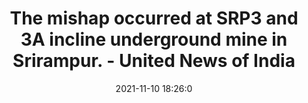 ---
"title": "The mishap occurred at SRP3 and 3A incline underground mine in Srirampur. - United News of India"
"date": "2021-11-10 18:26:0"
"feed_name": "GOOGLENEWSMINING"
"feed_website": "https://news.google.com/search?q=mining%2Bincident&hl=en-US&gl=US&ceid=US:en"
"feed_rss": "https://news.google.com/rss/search?q=mining%2Bincident&hl=en-US&gl=US&ceid=US:en"
"link": "http://www.uniindia.com/the-mishap-occurred-at-srp3-and-3a-incline-underground-mine-in-srirampur/south/news/2559482.html"
"source": "{'href': 'http://www.uniindia.com', 'title': 'United News of India'}"
"file": "_posts/2021-1-1-4f08bb1eb20ffb6f073b4296936882d94634d851.md"
"accident": "0"
"drilling": "0"
"dead": "0"
"injured": "0"
"arrested": "0"
"place": "unknown place"
"where": "unknown site"
"causes": "unknown"
"place_uri": "unknown place"
---